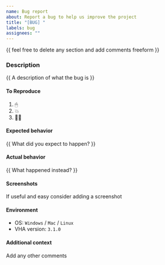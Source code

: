 ```yaml
---
name: Bug report
about: Report a bug to help us improve the project
title: "[BUG] "
labels: bug
assignees: ""
---
```


{{ feel free to delete any section and add comments freeform }}

### Description

{{ A description of what the bug is }}

#### To Reproduce

1. 🖱
2. 💥
3. 🤦‍♂️

#### Expected behavior

{{ What did you expect to happen? }}

#### Actual behavior

{{ What happened instead? }}

#### Screenshots

If useful and easy consider adding a screenshot

#### Environment

- OS: `Windows` / `Mac` / `Linux`
- VHA version: `3.1.0`

#### Additional context

Add any other comments
